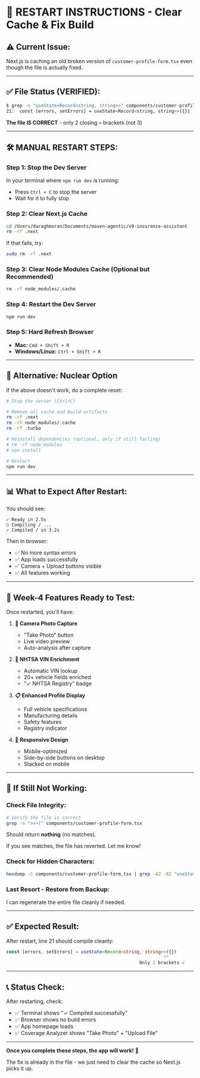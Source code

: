 # 🔄 RESTART INSTRUCTIONS - Clear Cache & Fix Build

## ⚠️ Current Issue:
Next.js is caching an old broken version of `customer-profile-form.tsx` even though the file is actually fixed.

---

## ✅ File Status (VERIFIED):
```bash
$ grep -n "useState<Record<string, string>>" components/customer-profile-form.tsx
21:  const [errors, setErrors] = useState<Record<string, string>>({})
```

**The file IS CORRECT** - only 2 closing `>` brackets (not 3)

---

## 🛠️ MANUAL RESTART STEPS:

### Step 1: Stop the Dev Server
In your terminal where `npm run dev` is running:
- Press `Ctrl + C` to stop the server
- Wait for it to fully stop

### Step 2: Clear Next.js Cache
```bash
cd /Users/daraghmoran/Documents/maven-agentic/v0-insurance-assistant
rm -rf .next
```

If that fails, try:
```bash
sudo rm -rf .next
```

### Step 3: Clear Node Modules Cache (Optional but Recommended)
```bash
rm -rf node_modules/.cache
```

### Step 4: Restart the Dev Server
```bash
npm run dev
```

### Step 5: Hard Refresh Browser
- **Mac:** `Cmd + Shift + R`
- **Windows/Linux:** `Ctrl + Shift + R`

---

## 🚀 Alternative: Nuclear Option

If the above doesn't work, do a complete reset:

```bash
# Stop the server (Ctrl+C)

# Remove all cache and build artifacts
rm -rf .next
rm -rf node_modules/.cache
rm -rf .turbo

# Reinstall dependencies (optional, only if still failing)
# rm -rf node_modules
# npm install

# Restart
npm run dev
```

---

## 📊 What to Expect After Restart:

You should see:
```
✓ Ready in 2.5s
○ Compiling / ...
✓ Compiled / in 3.2s
```

Then in browser:
- ✅ No more syntax errors
- ✅ App loads successfully
- ✅ Camera + Upload buttons visible
- ✅ All features working

---

## 🎯 Week-4 Features Ready to Test:

Once restarted, you'll have:

1. **📸 Camera Photo Capture**
   - "Take Photo" button
   - Live video preview
   - Auto-analysis after capture

2. **🚗 NHTSA VIN Enrichment**
   - Automatic VIN lookup
   - 20+ vehicle fields enriched
   - "✓ NHTSA Registry" badge

3. **📋 Enhanced Profile Display**
   - Full vehicle specifications
   - Manufacturing details
   - Safety features
   - Registry indicator

4. **📱 Responsive Design**
   - Mobile-optimized
   - Side-by-side buttons on desktop
   - Stacked on mobile

---

## 🐛 If Still Not Working:

### Check File Integrity:
```bash
# Verify the file is correct
grep -n ">>>(" components/customer-profile-form.tsx
```

Should return **nothing** (no matches).

If you see matches, the file has reverted. Let me know!

### Check for Hidden Characters:
```bash
hexdump -C components/customer-profile-form.tsx | grep -A2 -B2 "useState"
```

### Last Resort - Restore from Backup:
I can regenerate the entire file cleanly if needed.

---

## ✅ Expected Result:

After restart, line 21 should compile cleanly:
```typescript
const [errors, setErrors] = useState<Record<string, string>>({})
                                                           ^^
                                                  Only 2 brackets ✓
```

---

## 📞 Status Check:

After restarting, check:
- ✅ Terminal shows "✓ Compiled successfully"
- ✅ Browser shows no build errors
- ✅ App homepage loads
- ✅ Coverage Analyzer shows "Take Photo" + "Upload File"

---

**Once you complete these steps, the app will work!** 🎉

The fix is already in the file - we just need to clear the cache so Next.js picks it up.

